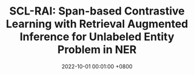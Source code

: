 ---
title:          "SCL-RAI: Span-based Contrastive Learning with Retrieval Augmented Inference for Unlabeled Entity Problem in NER"
date:           2022-10-01 00:01:00 +0800
selected:       true
pub:            "COLING"
pub_date:       "2022"


cover:          assets/images/covers/scl-rai.png
authors:
  - Shuzheng Si
  - Shuang Zeng
  - Jiaxing Lin
  - Baobao Chang

links:
  Paper: https://arxiv.org/abs/2305.13040
  Code: https://github.com/S1s-Z/SCL-RAI
---